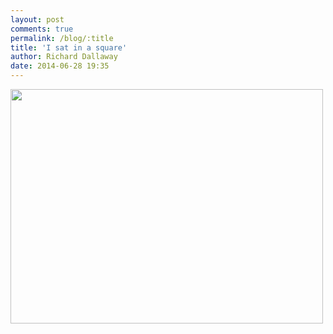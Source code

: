 ```yaml
---
layout: post
comments: true
permalink: /blog/:title
title: 'I sat in a square'
author: Richard Dallaway
date: 2014-06-28 19:35
---
```


<div><a href="http://static.skitters.dallaway.com/Ptp_IMG_20140628_104102.jpg"><img src="http://static.skitters.dallaway.com/Ptp_thumb_IMG_20140628_104102.jpg" width="500" height="375"/></a></div>


  
      
